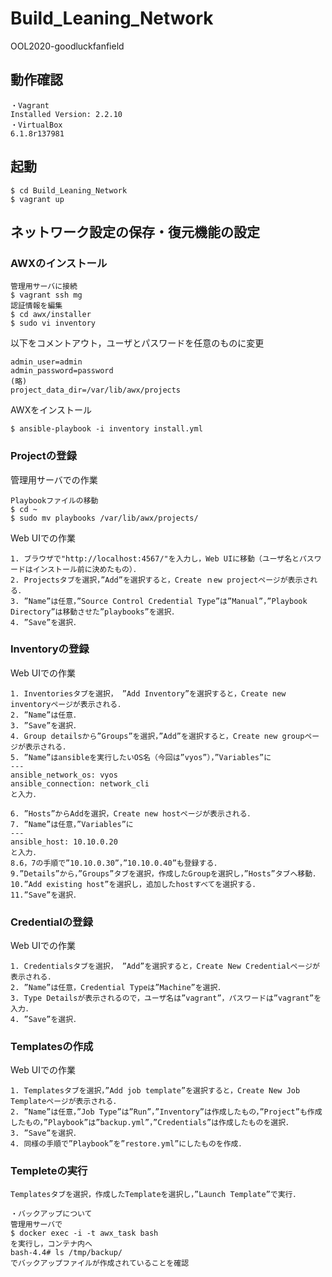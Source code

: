 # Build_Leaning_Network
OOL2020-goodluckfanfield

## 動作確認
```
・Vagrant
Installed Version: 2.2.10
・VirtualBox
6.1.8r137981
```
## 起動
```
$ cd Build_Leaning_Network
$ vagrant up
```
## ネットワーク設定の保存・復元機能の設定
### AWXのインストール
```
管理用サーバに接続
$ vagrant ssh mg
認証情報を編集
$ cd awx/installer
$ sudo vi inventory
```
以下をコメントアウト，ユーザとパスワードを任意のものに変更

```
admin_user=admin
admin_password=password
(略)
project_data_dir=/var/lib/awx/projects
```
AWXをインストール
```
$ ansible-playbook -i inventory install.yml
```

### Projectの登録
管理用サーバでの作業
```
Playbookファイルの移動
$ cd ~
$ sudo mv playbooks /var/lib/awx/projects/
```
Web UIでの作業
```
1. ブラウザで"http://localhost:4567/"を入力し，Web UIに移動（ユーザ名とパスワードはインストール前に決めたもの）．
2. Projectsタブを選択，”Add”を選択すると，Create ｎew projectページが表示される．
3. ”Name”は任意，”Source Control Credential Type”は”Manual”，”Playbook Directory”は移動させた”playbooks”を選択．
4. ”Save”を選択．
```
### Inventoryの登録
Web UIでの作業
```
1. Inventoriesタブを選択， ”Add Inventory”を選択すると，Create new inventoryページが表示される．
2. ”Name”は任意．
3. ”Save”を選択．
4. Group detailsから”Groups”を選択，”Add”を選択すると，Create new groupページが表示される．
5. ”Name”はansibleを実行したいOS名（今回は”vyos”），”Variables”に
---
ansible_network_os: vyos
ansible_connection: network_cli
と入力．

6. ”Hosts”からAddを選択，Create new hostページが表示される．
7. ”Name”は任意，”Variables”に
---
ansible_host: 10.10.0.20
と入力．
8.6，7の手順で”10.10.0.30”，”10.10.0.40”も登録する．
9.”Details”から，”Groups”タブを選択，作成したGroupを選択し，”Hosts”タブへ移動．
10.”Add existing host”を選択し，追加したhostすべてを選択する．
11.”Save”を選択．
```
### Credentialの登録
Web UIでの作業
```
1. Credentialsタブを選択， ”Add”を選択すると，Create New Credentialページが表示される．
2. ”Name”は任意，Credential Typeは”Machine”を選択．
3. Type Detailsが表示されるので，ユーザ名は”vagrant”，パスワードは”vagrant”を入力．
4. ”Save”を選択．
```

### Templatesの作成
Web UIでの作業
```
1. Templatesタブを選択，”Add job template”を選択すると，Create New Job Templateページが表示される．
2. ”Name”は任意，”Job Type”は”Run”，”Inventory”は作成したもの，”Project”も作成したもの，”Playbook”は”backup.yml”，”Credentials”は作成したものを選択．
3. ”Save”を選択．
4. 同様の手順で”Playbook”を”restore.yml”にしたものを作成．
```
### Templeteの実行
```
Templatesタブを選択，作成したTemplateを選択し，”Launch Template”で実行．

・バックアップについて
管理用サーバで
$ docker exec -i -t awx_task bash
を実行し，コンテナ内へ
bash-4.4# ls /tmp/backup/
でバックアップファイルが作成されていることを確認
```
